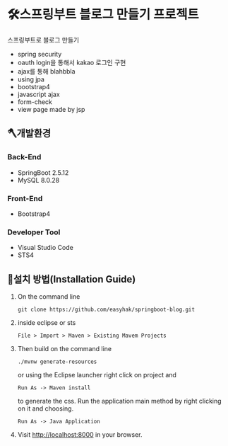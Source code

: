 🛠스프링부트 블로그 만들기 프로젝트
================================

스프링부트로 블로그 만들기 

- spring security
- oauth login을 통해서 kakao 로그인 구현    
- ajax를 통해 blahbbla  
- using jpa   
- bootstrap4   
- javascript ajax   
- form-check  
- view page made by jsp   



## 🪓개발환경
### Back-End 
- SpringBoot 2.5.12
- MySQL 8.0.28
### Front-End
- Bootstrap4
### Developer Tool
- Visual Studio Code
- STS4

## 🔨설치 방법(Installation Guide)
1) On the command line
    ```
    git clone https://github.com/easyhak/springboot-blog.git
    ```
2) inside eclipse or sts
   ```
   File > Import > Maven > Existing Mavem Projects
   ```
3) Then build on the command line
    ```
    ./mvnw generate-resources
    ```  
    or using the Eclipse launcher right click on project and
    ```
    Run As -> Maven install
    ```
    to generate the css. Run the application main method by right clicking on it and choosing.
    ```
    Run As -> Java Application
    ```
4) Visit [http://localhost:8000](http://localhost:8000) in your browser.

